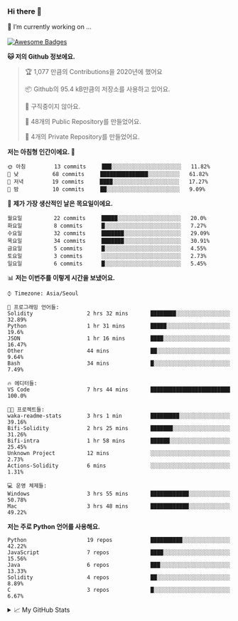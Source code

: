 ### Hi there 👋 
🔭 I’m currently working on ... </br></br>
[![Awesome Badges](https://img.shields.io/badge/Introduce-EN-green.svg)](https://github.com/tlatkdgus1/tlatkdgus1/blob/main/README.md.en)

<!--START_SECTION:waka-->
**🐱 저의 Github 정보에요.** 

> 🏆 1,077 만큼의 Contributions을 2020년에 했어요
 > 
> 📦 Github의 95.4 kB만큼의 저장소를 사용하고 있어요. 
 > 
> 🚫 구직중이지 않아요.
 > 
> 📜 48개의 Public Repository를 만들었어요. 
 > 
> 🔑 4개의 Private Repository를 만들었어요.  

**저는 아침형 인간이에요. 🐤** 

```text
🌞 아침         13 commits     ███░░░░░░░░░░░░░░░░░░░░░░   11.82% 
🌆 낮　         68 commits     ███████████████░░░░░░░░░░   61.82% 
🌃 저녁         19 commits     ████░░░░░░░░░░░░░░░░░░░░░   17.27% 
🌙 밤　         10 commits     ██░░░░░░░░░░░░░░░░░░░░░░░   9.09%

```
📅 **제가 가장 생산적인 날은 목요일이에요.** 

```text
월요일          22 commits     █████░░░░░░░░░░░░░░░░░░░░   20.0% 
화요일          8 commits      █░░░░░░░░░░░░░░░░░░░░░░░░   7.27% 
수요일          32 commits     ███████░░░░░░░░░░░░░░░░░░   29.09% 
목요일          34 commits     ███████░░░░░░░░░░░░░░░░░░   30.91% 
금요일          5 commits      █░░░░░░░░░░░░░░░░░░░░░░░░   4.55% 
토요일          3 commits      ░░░░░░░░░░░░░░░░░░░░░░░░░   2.73% 
일요일          6 commits      █░░░░░░░░░░░░░░░░░░░░░░░░   5.45%

```


📊 **저는 이번주를 이렇게 시간을 보냈어요.** 

```text
⌚︎ Timezone: Asia/Seoul

💬 프로그래밍 언어들: 
Solidity                 2 hrs 32 mins       ████████░░░░░░░░░░░░░░░░░   32.89% 
Python                   1 hr 31 mins        █████░░░░░░░░░░░░░░░░░░░░   19.6% 
JSON                     1 hr 16 mins        ████░░░░░░░░░░░░░░░░░░░░░   16.47% 
Other                    44 mins             ██░░░░░░░░░░░░░░░░░░░░░░░   9.64% 
Bash                     34 mins             █░░░░░░░░░░░░░░░░░░░░░░░░   7.49%

🔥 에디터들: 
VS Code                  7 hrs 44 mins       █████████████████████████   100.0%

🐱‍💻 프로젝트들: 
waka-readme-stats        3 hrs 1 min         █████████░░░░░░░░░░░░░░░░   39.16% 
Bifi-Solidity            2 hrs 25 mins       ███████░░░░░░░░░░░░░░░░░░   31.26% 
Bifi-intra               1 hr 58 mins        ██████░░░░░░░░░░░░░░░░░░░   25.45% 
Unknown Project          12 mins             ░░░░░░░░░░░░░░░░░░░░░░░░░   2.73% 
Actions-Solidity         6 mins              ░░░░░░░░░░░░░░░░░░░░░░░░░   1.31%

💻 운영 체제들: 
Windows                  3 hrs 55 mins       ████████████░░░░░░░░░░░░░   50.78% 
Mac                      3 hrs 48 mins       ████████████░░░░░░░░░░░░░   49.22%

```

**저는 주로 Python 언어를 사용해요.** 

```text
Python                   19 repos            ██████████░░░░░░░░░░░░░░░   42.22% 
JavaScript               7 repos             ████░░░░░░░░░░░░░░░░░░░░░   15.56% 
Java                     6 repos             ███░░░░░░░░░░░░░░░░░░░░░░   13.33% 
Solidity                 4 repos             ██░░░░░░░░░░░░░░░░░░░░░░░   8.89% 
C                        3 repos             █░░░░░░░░░░░░░░░░░░░░░░░░   6.67%

```



<!--END_SECTION:waka-->

<details>
<summary>📈 My GitHub Stats</summary>
<p align="center"> <img src="https://github-readme-stats.vercel.app/api?username=tlatkdgus1&show_icons=true" alt="tlatkdgus1" />
</details>
